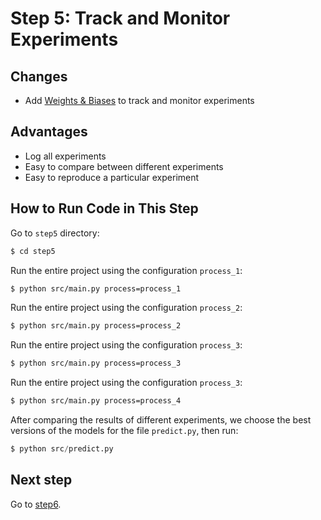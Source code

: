 # Step 5: Track and Monitor Experiments​

## Changes
* Add [Weights & Biases](https://wandb.ai) to track and monitor experiments

## Advantages
* Log all experiments
* Easy to compare between different experiments
* Easy to reproduce a particular experiment

## How to Run Code in This Step
Go to `step5` directory:
```bash
$ cd step5
```
Run the entire project using the configuration `process_1`:
```bash
$ python src/main.py process=process_1
```

Run the entire project using the configuration `process_2`:
```bash
$ python src/main.py process=process_2
```

Run the entire project using the configuration `process_3`:
```bash
$ python src/main.py process=process_3
```

Run the entire project using the configuration `process_3`:
```bash
$ python src/main.py process=process_4
```

After comparing the results of different experiments, we choose the best versions of the models for the file `predict.py`, then run:

```python
$ python src/predict.py
```
## Next step
Go to [step6](../step6).
